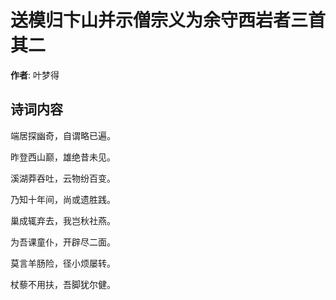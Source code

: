 # 送模归卞山并示僧宗义为余守西岩者三首  其二

**作者**: 叶梦得

## 诗词内容

端居探幽奇，自谓略已遍。

昨登西山巅，雄绝昔未见。

溪湖莽吞吐，云物纷百变。

乃知十年间，尚或遗胜践。

巢成辄弃去，我岂秋社燕。

为吾课童仆，开辟尽二面。

莫言羊肠险，径小烦屡转。

杖藜不用扶，吾脚犹尔健。

